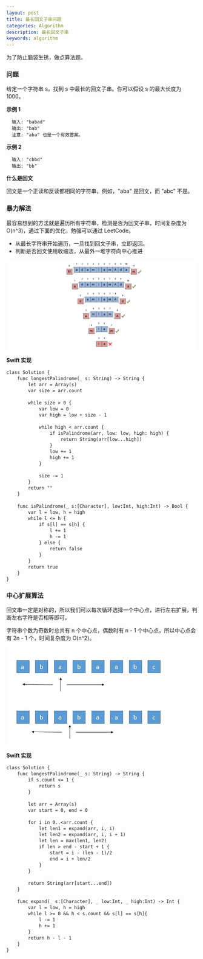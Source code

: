 ```yaml
---
layout: post
title: 最长回文子串问题
categories: Algorithm
description: 最长回文子串
keywords: algorithm
---
```


为了防止脑袋生锈，做点算法题。

### 问题
给定一个字符串 s，找到 s 中最长的回文子串。你可以假设 s 的最大长度为 1000。

**示例 1**

```
  输入: "babad"
  输出: "bab"
  注意: "aba" 也是一个有效答案。 
  ```

**示例 2**
```
  输入: "cbbd"
  输出: "bb"
```

**什么是回文**

回文是一个正读和反读都相同的字符串，例如，"aba" 是回文，而 "abc" 不是。

### 暴力解法

最容易想到的方法就是遍历所有字符串，检测是否为回文子串，时间复杂度为 O(n^3)，通过下面的优化，勉强可以通过 LeetCode。
* 从最长字符串开始遍历，一旦找到回文子串，立即返回。
* 判断是否回文使用收缩法，从最外一堆字符向中心推进

![](/images/algorithm_shrink.jpg)

**Swift 实现**
```
class Solution {
    func longestPalindrome(_ s: String) -> String {
        let arr = Array(s)
        var size = arr.count
        
        while size > 0 {
            var low = 0
            var high = low + size - 1
            
            while high < arr.count {
                if isPalindrome(arr, low: low, high: high) {
                    return String(arr[low...high])
                }
                low += 1
                high += 1
            }
            
            size -= 1
        }
        return ""
    }
    
    func isPalindrome(_ s:[Character], low:Int, high:Int) -> Bool {
        var l = low, h = high
        while l <= h {
            if s[l] == s[h] {
                l += 1
                h -= 1
            } else {
                return false
            }
        }
        return true
    }
}
```

### 中心扩展算法

回文串一定是对称的，所以我们可以每次循环选择一个中心点，进行左右扩展，判断左右字符是否相等即可。

字符串个数为奇数时总共有 n 个中心点，偶数时有 n - 1 个中心点，所以中心点会有 2n - 1 个，时间复杂度为 O(n^2)。

![](/images/algorithm_expand.png)

**Swift 实现**

```
class Solution {
    func longestPalindrome(_ s: String) -> String {
        if s.count <= 1 {
            return s
        }
        
        let arr = Array(s)
        var start = 0, end = 0
        
        for i in 0..<arr.count {
            let len1 = expand(arr, i, i)
            let len2 = expand(arr, i, i + 1)
            let len = max(len1, len2)
            if len > end - start + 1 {
                start = i - (len - 1)/2
                end = i + len/2
            }
        }
    
        return String(arr[start...end])
    }
    
    func expand(_ s:[Character], _ low:Int, _ high:Int) -> Int {
        var l = low, h = high
        while l >= 0 && h < s.count && s[l] == s[h]{
            l -= 1
            h += 1
        }
        return h - l - 1
    }
}
```